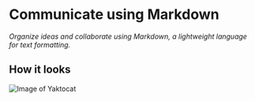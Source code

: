 # Communicate using Markdown

_Organize ideas and collaborate using Markdown, a lightweight language for text formatting._


## How it looks

![Image of Yaktocat](https://octodex.github.com/images/yaktocat.png)
